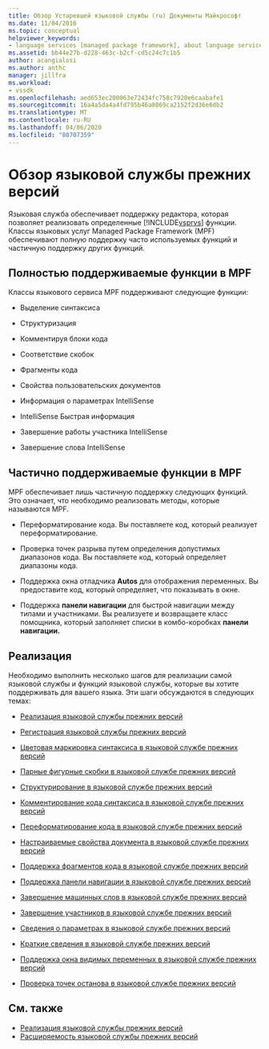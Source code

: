 ```yaml
---
title: Обзор Устаревшей языковой службы (ru) Документы Майкрософт
ms.date: 11/04/2016
ms.topic: conceptual
helpviewer_keywords:
- language services [managed package framework], about language services
ms.assetid: bb44e27b-d228-463c-b2cf-cd5c24c7c1b5
author: acangialosi
ms.author: anthc
manager: jillfra
ms.workload:
- vssdk
ms.openlocfilehash: aed653ec200063e72434fc758c7920e6caabafe1
ms.sourcegitcommit: 16a4a5da4a4fd795b46a0869ca2152f2d36e6db2
ms.translationtype: MT
ms.contentlocale: ru-RU
ms.lasthandoff: 04/06/2020
ms.locfileid: "80707359"
---
```

# <a name="legacy-language-service-overview"></a>Обзор языковой службы прежних версий
Языковая служба обеспечивает поддержку редактора, которая позволяет реализовать определенные [!INCLUDE[vsprvs](../../code-quality/includes/vsprvs_md.md)] функции. Классы языковых услуг Managed Package Framework (MPF) обеспечивают полную поддержку часто используемых функций и частичную поддержку других функций.

## <a name="fully-supported-features-in-the-mpf"></a>Полностью поддерживаемые функции в MPF
 Классы языкового сервиса MPF поддерживают следующие функции:

- Выделение синтаксиса

- Структуризация

- Комментируя блоки кода

- Соответствие скобок

- Фрагменты кода

- Свойства пользовательских документов

- Информация о параметрах IntelliSense

- IntelliSense Быстрая информация

- Завершение работы участника IntelliSense

- Завершение слова IntelliSense

## <a name="partially-supported-features-in-the-mpf"></a>Частично поддерживаемые функции в MPF
 MPF обеспечивает лишь частичную поддержку следующих функций. Это означает, что необходимо реализовать методы, которые называются MPF.

- Переформатирование кода. Вы поставляете код, который реализует переформатирование.

- Проверка точек разрыва путем определения допустимых диапазонов кода. Вы поставляете код, который определяет диапазоны кода.

- Поддержка окна отладчика **Autos** для отображения переменных. Вы предоставите код, который определяет, что показывать в окне.

- Поддержка **панели навигации** для быстрой навигации между типами и участниками. Вы реализуете и возвращаете класс помощника, который заполняет списки в комбо-коробках **панели навигации.**

## <a name="implementation"></a>Реализация
 Необходимо выполнить несколько шагов для реализации самой языковой службы и функций языковой службы, которые вы хотите поддерживать для вашего языка. Эти шаги обсуждаются в следующих темах:

- [Реализация языковой службы прежних версий](../../extensibility/internals/implementing-a-legacy-language-service2.md)

- [Регистрация языковой службы прежних версий](../../extensibility/internals/registering-a-legacy-language-service1.md)

- [Цветовая маркировка синтаксиса в языковой службе прежних версий](../../extensibility/internals/syntax-colorizing-in-a-legacy-language-service.md)

- [Парные фигурные скобки в языковой службе прежних версий](../../extensibility/internals/brace-matching-in-a-legacy-language-service.md)

- [Структурирование в языковой службе прежних версий](../../extensibility/internals/outlining-in-a-legacy-language-service.md)

- [Комментирование кода синтаксиса в языковой службе прежних версий](../../extensibility/internals/commenting-code-in-a-legacy-language-service.md)

- [Переформатирование кода в языковой службе прежних версий](../../extensibility/internals/reformatting-code-in-a-legacy-language-service.md)

- [Настраиваемые свойства документа в языковой службе прежних версий](../../extensibility/internals/custom-document-properties-in-a-legacy-language-service.md)

- [Поддержка фрагментов кода в языковой службе прежних версий](../../extensibility/internals/support-for-code-snippets-in-a-legacy-language-service.md)

- [Поддержка панели навигации в языковой службе прежних версий](../../extensibility/internals/support-for-the-navigation-bar-in-a-legacy-language-service.md)

- [Завершение машинных слов в языковой службе прежних версий](../../extensibility/internals/word-completion-in-a-legacy-language-service.md)

- [Завершение участников в языковой службе прежних версий](../../extensibility/internals/member-completion-in-a-legacy-language-service.md)

- [Сведения о параметрах в языковой службе прежних версий](../../extensibility/internals/parameter-info-in-a-legacy-language-service2.md)

- [Краткие сведения в языковой службе прежних версий](../../extensibility/internals/quick-info-in-a-legacy-language-service.md)

- [Поддержка окна видимых переменных в языковой службе прежних версий](../../extensibility/internals/support-for-the-autos-window-in-a-legacy-language-service.md)

- [Проверка точек останова в языковой службе прежних версий](../../extensibility/internals/validating-breakpoints-in-a-legacy-language-service.md)

## <a name="see-also"></a>См. также
- [Реализация языковой службы прежних версий](../../extensibility/internals/implementing-a-legacy-language-service1.md)
- [Расширяемость языковой службы прежних версий](../../extensibility/internals/legacy-language-service-extensibility.md)
